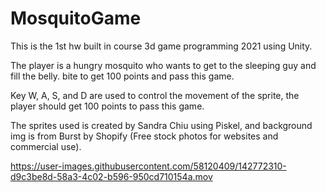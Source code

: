 # MosquitoGame

This is the 1st hw built in course 3d game programming 2021 using Unity.

The player is a hungry mosquito who wants to get to the sleeping guy and fill the belly. bite to get 100 points and pass this game.

Key W, A, S, and D are used to control the movement of the sprite, the player should get 100 points to pass this game.

The sprites used is created by Sandra Chiu using Piskel, and background img is from Burst by Shopify (Free stock photos for websites and commercial use).

https://user-images.githubusercontent.com/58120409/142772310-d9c3be8d-58a3-4c02-b596-950cd710154a.mov
